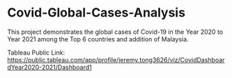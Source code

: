 # Covid-Global-Cases-Analysis

This project demonstrates the global cases of Covid-19 in the Year 2020 to Year 2021 among the Top 6 countries and addition of Malaysia.

Tableau Public Link: https://public.tableau.com/app/profile/jeremy.tong3626/viz/CovidDashboardYear2020-2021/Dashboard1
